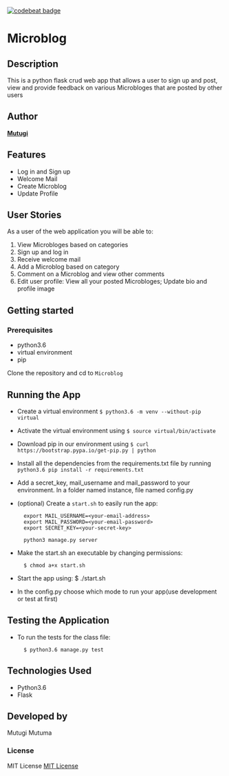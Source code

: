 [![codebeat badge](https://codebeat.co/badges/145d2c50-8ebd-4bd7-8c4e-7ebfb91cfac0)](https://codebeat.co/projects/github-com-mutugiii-blogposts-master)

# Microblog

## Description
This is a python flask crud web app that allows a user to sign up and post, view and provide feedback on various Microbloges that are posted by other users

## Author


[**Mutugi**](https://github.com/mutugiii)

## Features
- Log in and Sign up
- Welcome Mail
- Create Microblog
- Update Profile

## User Stories 
As a user of the web application you will be able to:

1. View Microbloges based on categories
2. Sign up and log in
3. Receive welcome mail
4. Add a Microblog based on category
5. Comment on a Microblog and view other comments
6. Edit user profile: View all your posted Microbloges; Update bio and profile image


## Getting started
### Prerequisites
* python3.6
* virtual environment
* pip

Clone the repository and cd to `Microblog`

## Running the App
* Create a virtual environment
    ```$ python3.6 -m venv --without-pip virtual```
* Activate the virtual environment using 
    ```$ source virtual/bin/activate```
* Download pip in our environment using 
    ```$ curl https://bootstrap.pypa.io/get-pip.py | python```
* Install all the dependencies from the requirements.txt file by running 
    ```python3.6 pip install -r requirements.txt```
* Add a secret_key, mail_username and mail_password to your environment. In a folder named instance, file named config.py

* (optional) Create a `start.sh` to easily run the app:

        export MAIL_USERNAME=<your-email-address>
        export MAIL_PASSWORD=<your-email-password>
        export SECRET_KEY=<your-secret-key>

        python3 manage.py server

* Make the start.sh an executable by changing permissions:

        $ chmod a+x start.sh

* Start the app using:
        $ ./start.sh

* In the config.py choose which mode to run your app(use development or test at first)
        
## Testing the Application
* To run the tests for the class file:

        $ python3.6 manage.py test
        
## Technologies Used
* Python3.6
* Flask


## Developed by
Mutugi Mutuma

### License

MIT License
[MIT License](https://github.com/Mutugiii/Microblog/blob/master/LICENSE)